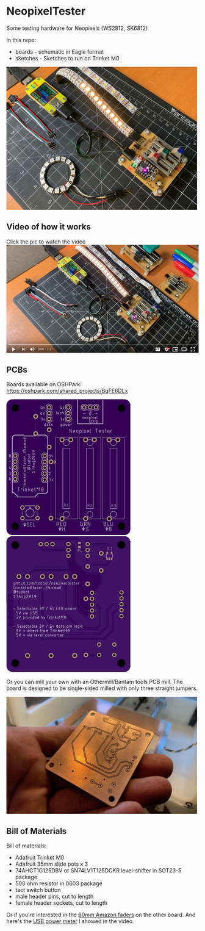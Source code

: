 # NeopixelTester

Some testing hardware for Neopixels (WS2812, SK6812)

In this repo:
- boards - schematic in Eagle format
- sketches - Sketches to run on Trinket M0

<img src="./docs/neopixeltester-desktop.jpg" width="500">


## Video of how it works
Click the pic to watch the video
[![Watch the video](./docs/neopixeltester-video-click.jpg)](https://youtu.be/KODPj4VacQQ)


## PCBs

Boards available on OSHPark:
https://oshpark.com/shared_projects/BqFE6DLx

<img src="./docs/neopixeltester-35mmad-top.png" width="325"><img src="./docs/neopixeltester-35mmad-bot.png" width="325">

Or you can mill your own with an Othermill/Bantam tools PCB mill. The board is designed to be single-sided milled with only three straight jumpers.

<img src="./docs/neopixeltester-othermill.jpg" width="500">



## Bill of Materials
Bill of materials:
- Adafruit Trinket M0
- Adafruit 35mm slide pots x 3
- 74AHCT1G125DBV or SN74LV1T125DCKR level-shifter in SOT23-5 package
- 500 ohm resistor in 0603 package
- tact switch button
- male header pins, cut to length
- female header sockets, cut to length

Or if you're interested in the [60mm Amazon faders](http://amzn.com/B07PNDLKQQ?tag=todbotblog-20) on the other board.
And here's the [USB power meter](http://amzn.com/B07DK6FT4Q?tag=todbotblog-20) I showed in the video.
